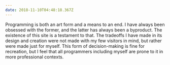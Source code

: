 ```yaml
---
date: 2018-11-10T04:48:18.367Z
---
```


Programming is both an art form and a means to an end. I have always been
obsessed with the former, and the latter has always been a byproduct. The
existence of this site is a testament to that. The tradeoffs I have made in its
design and creation were not made with my few visitors in mind, but rather were
made just for myself. This form of decision-making is fine for recreation, but I
feel that all programmers including myself are prone to it in more professional
contexts.
